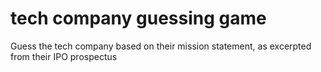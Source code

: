 # tech company guessing game

Guess the tech company based on their mission statement, as excerpted from their IPO prospectus
